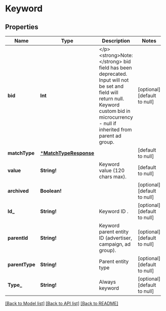 # Keyword

## Properties
Name | Type | Description | Notes
------------ | ------------- | ------------- | -------------
**bid** | **Int** | &lt;/p&gt;&lt;strong&gt;Note:&lt;/strong&gt; bid field has been deprecated. Input will not be set and field will return null. Keyword custom bid in microcurrency - null if inherited from parent ad group. | [optional] [default to null]
**matchType** | [***MatchTypeResponse**](MatchTypeResponse.md) |  | [default to null]
**value** | **String!** | Keyword value (120 chars max). | [default to null]
**archived** | **Boolean!** |  | [optional] [default to null]
**Id_** | **String!** | Keyword ID . | [optional] [default to null]
**parentId** | **String!** | Keyword parent entity ID (advertiser, campaign, ad group). | [optional] [default to null]
**parentType** | **String!** | Parent entity type | [optional] [default to null]
**Type_** | **String!** | Always keyword | [optional] [default to null]

[[Back to Model list]](../README.md#documentation-for-models) [[Back to API list]](../README.md#documentation-for-api-endpoints) [[Back to README]](../README.md)


